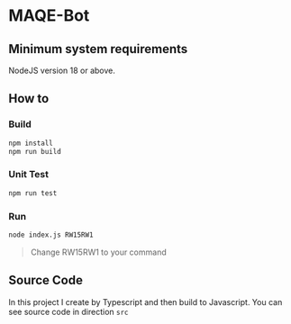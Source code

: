 # MAQE-Bot

## Minimum system requirements

NodeJS version 18 or above.


## How to 

### Build

```bash
npm install
npm run build
```

### Unit Test

```bash
npm run test
```

### Run

```bash
node index.js RW15RW1
```
> Change RW15RW1 to your command

## Source Code

In this project I create by Typescript and then build to Javascript.
You can see source code in direction `src`